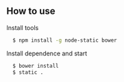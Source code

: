 ## How to use

Install tools

```bash
  $ npm install -g node-static bower
```

Install dependence and start

```bash
  $ bower install
  $ static .
```
